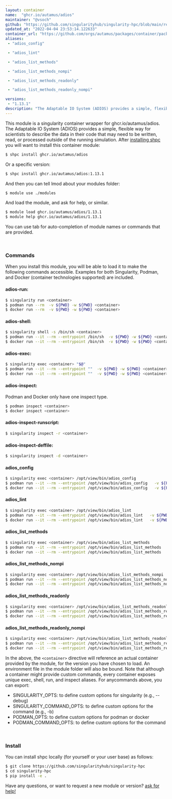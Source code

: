```yaml
---
layout: container
name:  "ghcr.io/autamus/adios"
maintainer: "@vsoch"
github: "https://github.com/singularityhub/singularity-hpc/blob/main/registry/ghcr.io/autamus/adios/container.yaml"
updated_at: "2022-04-04 23:53:14.122633"
container_url: "https://github.com/orgs/autamus/packages/container/package/adios"
aliases:
 - "adios_config"

 - "adios_lint"

 - "adios_list_methods"

 - "adios_list_methods_nompi"

 - "adios_list_methods_readonly"

 - "adios_list_methods_readonly_nompi"

versions:
 - "1.13.1"
description: "The Adaptable IO System (ADIOS) provides a simple, flexible way for scientists to describe the data in their code that may need to be written, read, or processed outside of the running simulation."
---
```


This module is a singularity container wrapper for ghcr.io/autamus/adios.
The Adaptable IO System (ADIOS) provides a simple, flexible way for scientists to describe the data in their code that may need to be written, read, or processed outside of the running simulation.
After [installing shpc](#install) you will want to install this container module:


```bash
$ shpc install ghcr.io/autamus/adios
```

Or a specific version:

```bash
$ shpc install ghcr.io/autamus/adios:1.13.1
```

And then you can tell lmod about your modules folder:

```bash
$ module use ./modules
```

And load the module, and ask for help, or similar.

```bash
$ module load ghcr.io/autamus/adios/1.13.1
$ module help ghcr.io/autamus/adios/1.13.1
```

You can use tab for auto-completion of module names or commands that are provided.

<br>

### Commands

When you install this module, you will be able to load it to make the following commands accessible.
Examples for both Singularity, Podman, and Docker (container technologies supported) are included.

#### adios-run:

```bash
$ singularity run <container>
$ podman run --rm  -v ${PWD} -w ${PWD} <container>
$ docker run --rm  -v ${PWD} -w ${PWD} <container>
```

#### adios-shell:

```bash
$ singularity shell -s /bin/sh <container>
$ podman run --it --rm --entrypoint /bin/sh  -v ${PWD} -w ${PWD} <container>
$ docker run --it --rm --entrypoint /bin/sh  -v ${PWD} -w ${PWD} <container>
```

#### adios-exec:

```bash
$ singularity exec <container> "$@"
$ podman run --it --rm --entrypoint ""  -v ${PWD} -w ${PWD} <container> "$@"
$ docker run --it --rm --entrypoint ""  -v ${PWD} -w ${PWD} <container> "$@"
```

#### adios-inspect:

Podman and Docker only have one inspect type.

```bash
$ podman inspect <container>
$ docker inspect <container>
```

#### adios-inspect-runscript:

```bash
$ singularity inspect -r <container>
```

#### adios-inspect-deffile:

```bash
$ singularity inspect -d <container>
```


#### adios_config
       
```bash
$ singularity exec <container> /opt/view/bin/adios_config
$ podman run --it --rm --entrypoint /opt/view/bin/adios_config   -v ${PWD} -w ${PWD} <container> -c " $@"
$ docker run --it --rm --entrypoint /opt/view/bin/adios_config   -v ${PWD} -w ${PWD} <container> -c " $@"
```


#### adios_lint
       
```bash
$ singularity exec <container> /opt/view/bin/adios_lint
$ podman run --it --rm --entrypoint /opt/view/bin/adios_lint   -v ${PWD} -w ${PWD} <container> -c " $@"
$ docker run --it --rm --entrypoint /opt/view/bin/adios_lint   -v ${PWD} -w ${PWD} <container> -c " $@"
```


#### adios_list_methods
       
```bash
$ singularity exec <container> /opt/view/bin/adios_list_methods
$ podman run --it --rm --entrypoint /opt/view/bin/adios_list_methods   -v ${PWD} -w ${PWD} <container> -c " $@"
$ docker run --it --rm --entrypoint /opt/view/bin/adios_list_methods   -v ${PWD} -w ${PWD} <container> -c " $@"
```


#### adios_list_methods_nompi
       
```bash
$ singularity exec <container> /opt/view/bin/adios_list_methods_nompi
$ podman run --it --rm --entrypoint /opt/view/bin/adios_list_methods_nompi   -v ${PWD} -w ${PWD} <container> -c " $@"
$ docker run --it --rm --entrypoint /opt/view/bin/adios_list_methods_nompi   -v ${PWD} -w ${PWD} <container> -c " $@"
```


#### adios_list_methods_readonly
       
```bash
$ singularity exec <container> /opt/view/bin/adios_list_methods_readonly
$ podman run --it --rm --entrypoint /opt/view/bin/adios_list_methods_readonly   -v ${PWD} -w ${PWD} <container> -c " $@"
$ docker run --it --rm --entrypoint /opt/view/bin/adios_list_methods_readonly   -v ${PWD} -w ${PWD} <container> -c " $@"
```


#### adios_list_methods_readonly_nompi
       
```bash
$ singularity exec <container> /opt/view/bin/adios_list_methods_readonly_nompi
$ podman run --it --rm --entrypoint /opt/view/bin/adios_list_methods_readonly_nompi   -v ${PWD} -w ${PWD} <container> -c " $@"
$ docker run --it --rm --entrypoint /opt/view/bin/adios_list_methods_readonly_nompi   -v ${PWD} -w ${PWD} <container> -c " $@"
```



In the above, the `<container>` directive will reference an actual container provided
by the module, for the version you have chosen to load. An environment file in the
module folder will also be bound. Note that although a container
might provide custom commands, every container exposes unique exec, shell, run, and
inspect aliases. For anycommands above, you can export:

 - SINGULARITY_OPTS: to define custom options for singularity (e.g., --debug)
 - SINGULARITY_COMMAND_OPTS: to define custom options for the command (e.g., -b)
 - PODMAN_OPTS: to define custom options for podman or docker
 - PODMAN_COMMAND_OPTS: to define custom options for the command

<br>
  
### Install

You can install shpc locally (for yourself or your user base) as follows:

```bash
$ git clone https://github.com/singularityhub/singularity-hpc
$ cd singularity-hpc
$ pip install -e .
```

Have any questions, or want to request a new module or version? [ask for help!](https://github.com/singularityhub/singularity-hpc/issues)